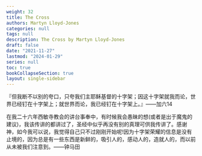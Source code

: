 ```yaml
---
weight: 32
title: The Cross
authors: Martyn Lloyd-Jones
categories: null
tags: null
description: The Cross by Martyn Lloyd-Jones
draft: false
date: "2021-11-27"
lastmod: "2024-01-29"
series: null
toc: true
bookCollapseSection: true
layout: single-sidebar
---
```


『但我断不以别的夸口，只夸我们主耶稣基督的十字架；因这十字架就我而论，世界已经钉在十字架上；就世界而论，我已经钉在十字架上。』——加六14  

在我二十六年西敏寺教会的讲台事奉中，有时候我会愚昧的想(或者是出于魔鬼的建议)，我该传讲的都讲过了，圣经中似乎再没有别的真理可供我传讲了。感谢神，如今我可以说，我觉得自己只不过刚刚开始呢!因为十字架荣耀的信息是没有止境的，因为总是有一些东西是新鲜的，吸引人的，感动人的，造就人的，而以前从未被我们注意到。——钟马田  